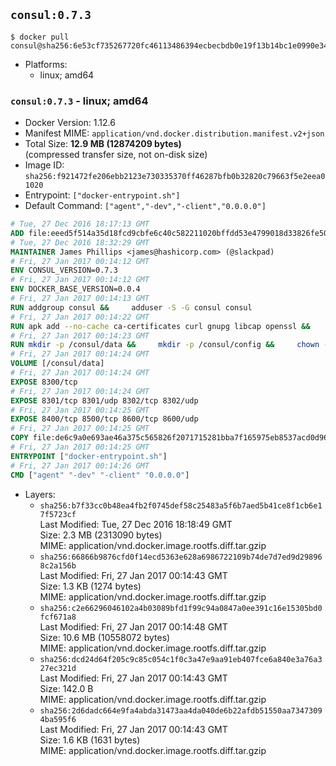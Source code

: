 ## `consul:0.7.3`

```console
$ docker pull consul@sha256:6e53cf735267720fc46113486394ecbecbdb0e19f13b14bc1e0990e34e1f5da9
```

-	Platforms:
	-	linux; amd64

### `consul:0.7.3` - linux; amd64

-	Docker Version: 1.12.6
-	Manifest MIME: `application/vnd.docker.distribution.manifest.v2+json`
-	Total Size: **12.9 MB (12874209 bytes)**  
	(compressed transfer size, not on-disk size)
-	Image ID: `sha256:f921472fe206ebb2123e730335370ff46287bfb0b32820c79663f5e2eea01020`
-	Entrypoint: `["docker-entrypoint.sh"]`
-	Default Command: `["agent","-dev","-client","0.0.0.0"]`

```dockerfile
# Tue, 27 Dec 2016 18:17:13 GMT
ADD file:eeed5f514a35d18fcd9cbfe6c40c582211020bffdd53e4799018d33826fe5067 in / 
# Tue, 27 Dec 2016 18:32:29 GMT
MAINTAINER James Phillips <james@hashicorp.com> (@slackpad)
# Fri, 27 Jan 2017 00:14:12 GMT
ENV CONSUL_VERSION=0.7.3
# Fri, 27 Jan 2017 00:14:12 GMT
ENV DOCKER_BASE_VERSION=0.0.4
# Fri, 27 Jan 2017 00:14:13 GMT
RUN addgroup consul &&     adduser -S -G consul consul
# Fri, 27 Jan 2017 00:14:22 GMT
RUN apk add --no-cache ca-certificates curl gnupg libcap openssl &&     gpg --recv-keys 91A6E7F85D05C65630BEF18951852D87348FFC4C &&     mkdir -p /tmp/build &&     cd /tmp/build &&     wget https://releases.hashicorp.com/docker-base/${DOCKER_BASE_VERSION}/docker-base_${DOCKER_BASE_VERSION}_linux_amd64.zip &&     wget https://releases.hashicorp.com/docker-base/${DOCKER_BASE_VERSION}/docker-base_${DOCKER_BASE_VERSION}_SHA256SUMS &&     wget https://releases.hashicorp.com/docker-base/${DOCKER_BASE_VERSION}/docker-base_${DOCKER_BASE_VERSION}_SHA256SUMS.sig &&     gpg --batch --verify docker-base_${DOCKER_BASE_VERSION}_SHA256SUMS.sig docker-base_${DOCKER_BASE_VERSION}_SHA256SUMS &&     grep ${DOCKER_BASE_VERSION}_linux_amd64.zip docker-base_${DOCKER_BASE_VERSION}_SHA256SUMS | sha256sum -c &&     unzip docker-base_${DOCKER_BASE_VERSION}_linux_amd64.zip &&     cp bin/gosu bin/dumb-init /bin &&     wget https://releases.hashicorp.com/consul/${CONSUL_VERSION}/consul_${CONSUL_VERSION}_linux_amd64.zip &&     wget https://releases.hashicorp.com/consul/${CONSUL_VERSION}/consul_${CONSUL_VERSION}_SHA256SUMS &&     wget https://releases.hashicorp.com/consul/${CONSUL_VERSION}/consul_${CONSUL_VERSION}_SHA256SUMS.sig &&     gpg --batch --verify consul_${CONSUL_VERSION}_SHA256SUMS.sig consul_${CONSUL_VERSION}_SHA256SUMS &&     grep consul_${CONSUL_VERSION}_linux_amd64.zip consul_${CONSUL_VERSION}_SHA256SUMS | sha256sum -c &&     unzip -d /bin consul_${CONSUL_VERSION}_linux_amd64.zip &&     cd /tmp &&     rm -rf /tmp/build &&     apk del gnupg openssl &&     rm -rf /root/.gnupg
# Fri, 27 Jan 2017 00:14:23 GMT
RUN mkdir -p /consul/data &&     mkdir -p /consul/config &&     chown -R consul:consul /consul
# Fri, 27 Jan 2017 00:14:24 GMT
VOLUME [/consul/data]
# Fri, 27 Jan 2017 00:14:24 GMT
EXPOSE 8300/tcp
# Fri, 27 Jan 2017 00:14:24 GMT
EXPOSE 8301/tcp 8301/udp 8302/tcp 8302/udp
# Fri, 27 Jan 2017 00:14:25 GMT
EXPOSE 8400/tcp 8500/tcp 8600/tcp 8600/udp
# Fri, 27 Jan 2017 00:14:25 GMT
COPY file:de6c9a0e693ae46a375c565826f2071715281bba7f165975eb8537acd0d96ff4 in /usr/local/bin/docker-entrypoint.sh 
# Fri, 27 Jan 2017 00:14:25 GMT
ENTRYPOINT ["docker-entrypoint.sh"]
# Fri, 27 Jan 2017 00:14:26 GMT
CMD ["agent" "-dev" "-client" "0.0.0.0"]
```

-	Layers:
	-	`sha256:b7f33cc0b48ea4fb2f0745def58c25483a5f6b7aed5b41ce8f1cb6e17f5723cf`  
		Last Modified: Tue, 27 Dec 2016 18:18:49 GMT  
		Size: 2.3 MB (2313090 bytes)  
		MIME: application/vnd.docker.image.rootfs.diff.tar.gzip
	-	`sha256:66866b9876cfd0f14ecd5363e628a6986722109b74de7d7ed9d298968c2a156b`  
		Last Modified: Fri, 27 Jan 2017 00:14:43 GMT  
		Size: 1.3 KB (1274 bytes)  
		MIME: application/vnd.docker.image.rootfs.diff.tar.gzip
	-	`sha256:c2e66296046102a4b03089bfd1f99c94a0847a0ee391c16e15305bd0fcf671a8`  
		Last Modified: Fri, 27 Jan 2017 00:14:48 GMT  
		Size: 10.6 MB (10558072 bytes)  
		MIME: application/vnd.docker.image.rootfs.diff.tar.gzip
	-	`sha256:dcd24d64f205c9c85c054c1f0c3a47e9aa91eb407fce6a840e3a76a327ec321d`  
		Last Modified: Fri, 27 Jan 2017 00:14:43 GMT  
		Size: 142.0 B  
		MIME: application/vnd.docker.image.rootfs.diff.tar.gzip
	-	`sha256:2d6dadc664e9fa4abda31473aa4da040de6b22afdb51550aa73473094ba595f6`  
		Last Modified: Fri, 27 Jan 2017 00:14:43 GMT  
		Size: 1.6 KB (1631 bytes)  
		MIME: application/vnd.docker.image.rootfs.diff.tar.gzip
